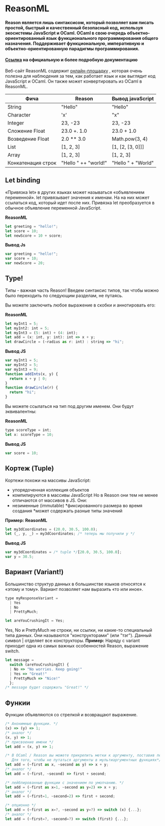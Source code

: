 # ReasonML
#### Reason является лишь синтаксисом, который позволяет вам писать простой, быстрый и качественный безопасный код, используя экосистемы JavaScript и OCaml. OCaml в свою очередь объектно-ориентированный язык функционального программирования общего назначения. Поддерживает функциональную, императивную и объектно-ориентированную парадигмы программирования.

#### [Ссылка](https://reasonml.github.io/docs/ru/what-and-why) на официальную и более подробную документацию

Веб-сайт ReasonML содержит [онлайн-площадку](https://reasonml.github.io/en/try.html?rrjsx=true&reason=C4TwDgpgBMBOHQLxQDIQIYDMoB8oDkB7AEwgAoBLAO2ABoZ4J64EBKAbgChOAbCYKPADGUAM4BXALZRklYBEmsZAPigBvTlDEB3CsCEALKHIVKNWvGiwqoABk24CJcgDd0PcUyh9MdQRQBzA2AlRFU3D2gAajEpMh8QqBiJSTJYQOCOBwBfTmyuXn4oSRAAFUYZByJSMgctAEZaOqcagCZ6avIAFnorTF6MTFYO5zIANgGsSaHh5s6yAGYRmoBWaenhlvIAdnXUQdZWByzOAClRADoeQgCyFLIS8rYOIA) , которая очень полезна для наблюдения за тем, как работает язык и как выглядит код JavaScript и OCaml. Он также может конвертировать из OCaml в ReasonML.

Фича | Reason | Вывод javaScript
------------ | ------------- | -------------
String | "Hello" | "Hello"
Character | 'x' | "x"
Integer | 23, -23 | 23, -23
Сложение Float | 23.0 +. 1.0 | 23.0 + 1.0
Возведение Float | 2.0 ** 3.0 | Math.pow(3, 4)
List | [1, 2, 3] | [1, [2, [3, 0]]]
Array | [1, 2, 3] | [1, 2, 3]
Конкатенация строк | "Hello " ++ "world!" | "Hello " + "World"

## Let binding

«Привязка let» в других языках может называться «объявлением переменной». let привязывает значения к именам. На на них может ссылаться код, который идет после них.
Привязка let преобразуется в обычное объявление переменной JavaScript.

**ReasonML** 
```javascript
let greeting = "hello!";
let score = 10;
let newScore = 10 + score;
```
**Вывод Js**
```javascript
var greeting = "hello!";
var score = 10;
var newScore = 20;
```

## Type!
Типы - важная часть Reason! Введем синтаксис типов, так чтобы можно было переходить по следующим разделам, не путаясь.

Вы можете заключить любое выражение в скобки и аннотировать его:

**ReasonML**
```javascript
let myInt1 = 5;
let myInt2: int = 5;
let myInt3 = (5: int) + (4: int);
let add = (x: int, y: int): int => x + y;
let drawCircle = (~radius as r: int) : string => "hi";
```
**Вывод JS**
```javascript
var myInt1 = 5;
var myInt2 = 5;
var myInt3 = 9;
function addInts(x, y) {
  return x + y | 0;
}
function drawCircle(r) {
  return "hi";
}
```
Вы можете ссылаться на тип под другим именем. Они будут эквивалентны:

**ReasonML**
```javascript
type scoreType = int;
let x: scoreType = 10;
```
**Вывод JS**
```javascript
var score = 10;
```

## Кортеж (Tuple)
Кортежи похожи на массивы JavaScript:
  * упорядоченная коллекция объектов
  * компилируются в массивы JavaScript
Но в Reason они тем не менее отличаются от массивов в JS. Они:
  * незименные (immutable)
  *фиксированного размера во время создания
  *может содержать разные типы значений

__Пример:__
**ReasonML**
```javascript
let my3dCoordinates = (20.0, 30.5, 100.0);
let (_, y, _) = my3dCoordinates; /* теперь мы получили у */
```
**Вывод JS**
```javascript
var my3dCoordinates = /* tuple */[20.0, 30.5, 100.0];
var y = 30.5;
```

## Вариант (Variant!)

Большинство структур данных в большинстве языков относятся к «этому и тому». Вариант позволяет нам выразить «то или иное».
```javascript
type myResponseVariant =
  | Yes
  | No
  | PrettyMuch;

let areYouCrushingIt = Yes;
```
Yes, No и PrettyMuch не строки, ни ссылки, ни какие-то специальный типа данных. Они называются "конструкторами" (или "тэг"). Данный символ | отделяет все конструкторы.
__Пример:__
Наряду с variant приходит одна из самых важных особенностей Reason, выражение switch.

```javascript
let message =
  switch (areYouCrushingIt) {
  | No => "No worries. Keep going!"
  | Yes => "Great!"
  | PrettyMuch => "Nice!"
  };
/* message будет содержать "Great!" */
```

## Функии
Функции объявляются со стрелкой и возвращают выражение.

```javascript
/* Анонимные функции. */
(x) => (y) => 1;
/* аналог */
(x, y) => 1;
/* присвоение имени */
let add = (x, y) => 1;

/* В OCaml / Reason вы можете прикрепить метки к аргументу, поставив перед именем префикс символом ~.
   Для того, чтобы не путаться аргументы в мультиаргументных функциях*/
let add = (~first as x, ~second as y) => x + y;
/* аналог */
let add = (~first, ~second) => first + second;

/* лейблированные функции с значением по умолчанию. */
let add = (~first as x=1, ~second as y=2) => x + y;
/* аналог */
let add = (~first=1, ~second=2) => first + second;

/* опционно */
let add = (~first as x=?, ~second as y=?) => switch (x) {...};
/* аналог */
let add = (~first=?, ~second=?) => switch (first) {...};
```
